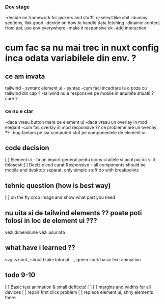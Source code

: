 ### Dev stage
-decide on framework for pickers and stufff, q-select like shit
-dummy sections, llok good
-decide on how to handle data fetching
-dinamic contect from api, use env everywhere 
-make it responsive ok
-add interaction

# cum fac sa nu mai trec in nuxt config inca odata variabilele din env. ?


## ce am invata

tailwind  - syntatx
element ui - syntax
-cum faci incadrare la o poza cu tailwind din cap ?
-tailwind nu e responsive pe mobile in anumite situatii ? care ?

### ce nu e clar
-daca vreau button mare pe element ui
-daca vreau un overlay in mod elegant
-cum fac overlay in mod responsive ?? ce probleme are un overlay ?? 
-bug fantom pe ssr computed stuf pe componentele de element ui.

## code decision
[ ] Element ui -  fa un import general pentu icons si altele si acol pui tot si il folosesti
[ ] Decizie cod curat Responsive -  all components should be mobile and desktop separat, only simple stuff do with breakpoints

## tehnic question (how is best way)
[ ] on the fly crop image and show what part you need

## nu uita si de tailwind elements ?? poate poti folosi in loc de element ui ???
vezi dimensiune
vezi usurinta


## what have i learned ??
svg is cool , should take tutorial ..., green sock
basic text animation 


## todo 9-10
[ ] Basic text animation & small deffects!
[ ] 
[ ] margins and widths for all devices
[ ] repair first click problem
[ ] replace element ui, shity elements there